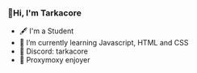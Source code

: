 ### 👋Hi, I'm Tarkacore
- 🖋️ I'm a Student
- 🌱 I’m currently learning Javascript, HTML and CSS
- 💬 Discord: tarkacore
- 🤠 Proxymoxy enjoyer
